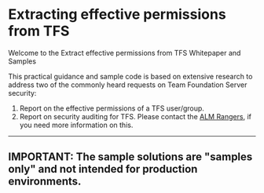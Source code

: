 # Extracting effective permissions from TFS
Welcome to the Extract effective permissions from TFS Whitepaper and Samples

This practical guidance and sample code is based on extensive research to address two of the commonly heard requests on Team Foundation Server security:
1.  Report on the effective permissions of a TFS user/group.
2.  Report on security auditing for TFS. Please contact the [ALM Rangers](http://aka.ms/vsarIndex), if you need more information on this.

---
IMPORTANT: The sample solutions are "samples only" and not intended for production environments.
 ---
